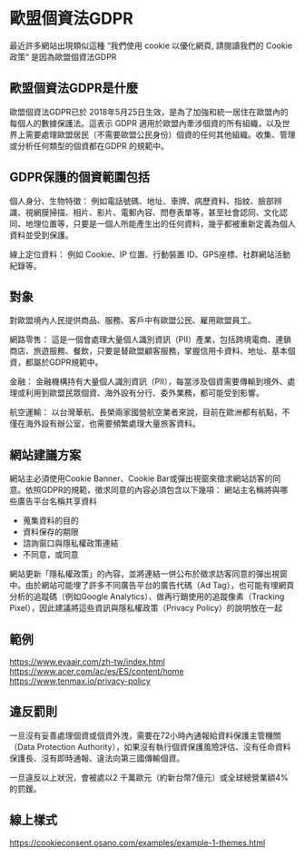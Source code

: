 # 歐盟個資法GDPR

最近許多網站出現類似這種 “我們使用 cookie 以優化網頁, 請閱讀我們的 Cookie 政策“ 是因為歐盟個資法GDPR

## 歐盟個資法GDPR是什麼
歐盟個資法GDPR已於 2018年5月25日生效，是為了加強和統一居住在歐盟內的每個人的數據保護法。這表示 GDPR 適用於歐盟內牽涉個資的所有組織，以及世界上需要處理歐盟居民（不需要歐盟公民身份）個資的任何其他組織。收集、管理或分析任何類型的個資都在GDPR 的規範中。


## GDPR保護的個資範圍包括
個人身分、生物特徵： 例如電話號碼、地址、車牌、病歷資料、指紋、臉部辨識、視網膜掃描、相片、影片、電郵內容、問卷表單等，甚至社會認同、文化認同、地理位置等，只要是一個人所能產生出的任何資料，幾乎都被重新定義為個人資料並受到保護。

線上定位資料： 例如 Cookie、IP 位置、行動裝置 ID、GPS座標、社群網站活動紀錄等。


## 對象
對歐盟境內人民提供商品、服務、客戶中有歐盟公民、雇用歐盟員工。

網路零售： 這是一個會處理大量個人識別資訊（PII）產業，包括跨境電商、連鎖商店、旅遊服務、餐飲，只要是替歐盟顧客服務，掌握信用卡資料、地址、基本個資，都屬於GDPR規範中。

金融： 金融機構持有大量個人識別資訊（PII），每當涉及個資需要傳輸到境外、處理或利用到歐盟民眾個資、海外設有分行、委外業務，都可能受到影響。

航空運輸： 以台灣華航、長榮兩家國營航空業者來說，目前在歐洲都有航點，不僅在海外設有辦公室，也需要頻繁處理大量旅客資料。


## 網站建議方案
網站主必須使用Cookie Banner、Cookie Bar或彈出視窗來徵求網站訪客的同意。依照GDPR的規範，徵求同意的內容必須包含以下幾項：
網站主名稱將與哪些廣告平台名稱共享資料
* 蒐集資料的目的
* 資料保存的期限
* 諮詢窗口與隱私權政策連結
* 不同意，或同意

網站更新「隱私權政策」的內容，並將連結一併公布於徵求訪客同意的彈出視窗中。由於網站可能埋了許多不同廣告平台的廣告代碼（Ad Tag），也可能有埋網頁分析的追蹤碼（例如Google Analytics）、做再行銷使用的追蹤像素（Tracking Pixel），因此建議將這些資訊與隱私權政策（Privacy Policy）的說明放在一起


## 範例
https://www.evaair.com/zh-tw/index.html
https://www.acer.com/ac/es/ES/content/home
https://www.tenmax.io/privacy-policy


## 違反罰則
一旦沒有妥善處理個資或個資外洩，需要在72小時內通報給資料保護主管機關（Data Protection Authority），如果沒有執行個資保護風險評估、沒有任命資料保護長、沒有即時通報、違法向第三國傳輸個資。

一旦違反以上狀況，會被處以2 千萬歐元（約新台幣7億元）或全球總營業額4% 的罰鍰。


## 線上樣式
https://cookieconsent.osano.com/examples/example-1-themes.html
